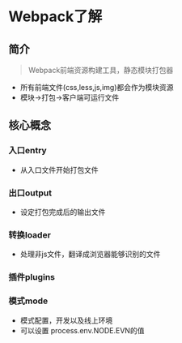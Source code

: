 # Webpack了解

## 简介
>   Webpack前端资源构建工具，静态模块打包器
-   所有前端文件(css,less,js,img)都会作为模块资源
-   模块->打包->客户端可运行文件

## 核心概念

### 入口entry
-   从入口文件开始打包文件

### 出口output
-   设定打包完成后的输出文件

### 转换loader 
-   处理非js文件，翻译成浏览器能够识别的文件

### 插件plugins

### 模式mode
-   模式配置，开发以及线上环境
-   可以设置 process.env.NODE.EVN的值